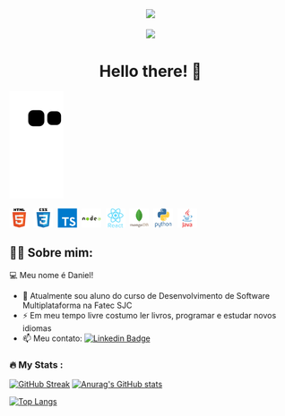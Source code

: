 <div align="center">
  <img src="https://media.giphy.com/media/u2pmTWUi0MXjyrMaVj/giphy.gif" width="200"/>
  <br></br>
  <div>
    <a href="https://www.linkedin.com/in/daniel-filho-3b6583209/">
      <img src="https://img.shields.io/badge/LinkedIn-blue?logo=linkedin&logoColor=white"/>
    </a>
  </div>
   <h1>Hello there! 👋</h1>
</div>


![Snake animation](https://github.com/daniellsfilho/daniellsfilho/blob/output/github-contribution-grid-snake.svg)

<div>
  <img src="https://github.com/devicons/devicon/blob/master/icons/html5/html5-original-wordmark.svg" title="Html5" alt="Html5" width="35" height="35"/>&nbsp;
  <img src="https://github.com/devicons/devicon/blob/master/icons/css3/css3-original-wordmark.svg" title="CSS3" alt="CSS3" width="35" height="35"/>&nbsp;
  <img src="https://github.com/devicons/devicon/blob/master/icons/typescript/typescript-original.svg" title="Typescript" alt="Typescript" width="35" height="35"/>&nbsp;
  <img src="https://github.com/devicons/devicon/blob/master/icons/nodejs/nodejs-original-wordmark.svg" title="NodeJs" alt="NodeJs" width="35" height="35"/>&nbsp;
  <img src="https://github.com/devicons/devicon/blob/master/icons/react/react-original-wordmark.svg" title="ReactJs" alt="ReactJs" width="35" height="35"/>&nbsp;
  <img src="https://github.com/devicons/devicon/blob/master/icons/mongodb/mongodb-original-wordmark.svg" title="MongoDB" alt="MongoDB" width="35" height="35"/>&nbsp;
  <img src="https://github.com/devicons/devicon/blob/master/icons/python/python-original-wordmark.svg" title="MongoDB" alt="MongoDB" width="35" height="35"/>&nbsp;
  <img src="https://github.com/devicons/devicon/blob/master/icons/java/java-original-wordmark.svg" title="Java" alt="Java" width="35" height="35"/>&nbsp;
</div>

## :man_technologist: Sobre mim:
  :computer: Meu nome é Daniel!
  - :seedling: Atualmente sou aluno do curso de Desenvolvimento de Software Multiplataforma na Fatec SJC
  - :zap: Em meu tempo livre costumo ler livros, programar e estudar novos idiomas
  - :mailbox: Meu contato: [![Linkedin Badge](https://img.shields.io/badge/-DanielFilho-blue?style=flat&logo=Linkedin&logoColor=white)](https://www.linkedin.com/in/daniel-filho-3b6583209/)



### :fire: My Stats :
[![GitHub Streak](http://github-readme-streak-stats.herokuapp.com?user=daniellsfilho&theme=dark&background=000000)](https://github.com/daniellsfilho)    [![Anurag's GitHub stats](https://github-readme-stats.vercel.app/api?username=daniellsfilho&show_icons=true&theme=midnight-purple&title_color=FFA500)](https://github.com/daniellsfilho)                     

[![Top Langs](https://github-readme-stats.vercel.app/api/top-langs/?username=daniellsfilho&theme=vision-friendly-dark&card_width=495)](https://github.com/daniellsfilho)
